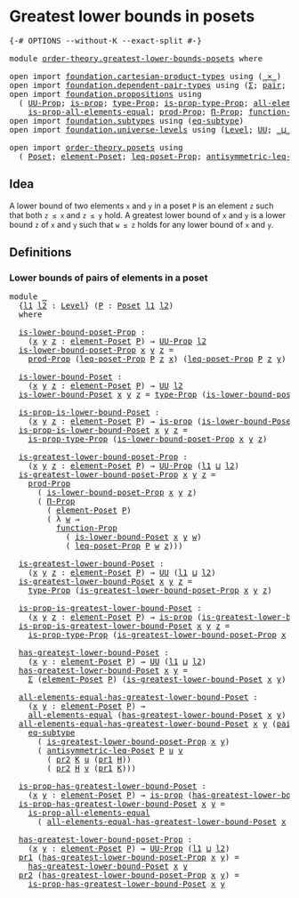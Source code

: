 # Greatest lower bounds in posets

<pre class="Agda"><a id="44" class="Symbol">{-#</a> <a id="48" class="Keyword">OPTIONS</a> <a id="56" class="Pragma">--without-K</a> <a id="68" class="Pragma">--exact-split</a> <a id="82" class="Symbol">#-}</a>

<a id="87" class="Keyword">module</a> <a id="94" href="order-theory.greatest-lower-bounds-posets.html" class="Module">order-theory.greatest-lower-bounds-posets</a> <a id="136" class="Keyword">where</a>

<a id="143" class="Keyword">open</a> <a id="148" class="Keyword">import</a> <a id="155" href="foundation.cartesian-product-types.html" class="Module">foundation.cartesian-product-types</a> <a id="190" class="Keyword">using</a> <a id="196" class="Symbol">(</a><a id="197" href="foundation-core.cartesian-product-types.html#577" class="Function Operator">_×_</a><a id="200" class="Symbol">)</a>
<a id="202" class="Keyword">open</a> <a id="207" class="Keyword">import</a> <a id="214" href="foundation.dependent-pair-types.html" class="Module">foundation.dependent-pair-types</a> <a id="246" class="Keyword">using</a> <a id="252" class="Symbol">(</a><a id="253" href="foundation-core.dependent-pair-types.html#502" class="Record">Σ</a><a id="254" class="Symbol">;</a> <a id="256" href="foundation-core.dependent-pair-types.html#575" class="InductiveConstructor">pair</a><a id="260" class="Symbol">;</a> <a id="262" href="foundation-core.dependent-pair-types.html#592" class="Field">pr1</a><a id="265" class="Symbol">;</a> <a id="267" href="foundation-core.dependent-pair-types.html#604" class="Field">pr2</a><a id="270" class="Symbol">)</a>
<a id="272" class="Keyword">open</a> <a id="277" class="Keyword">import</a> <a id="284" href="foundation.propositions.html" class="Module">foundation.propositions</a> <a id="308" class="Keyword">using</a>
  <a id="316" class="Symbol">(</a> <a id="318" href="foundation-core.propositions.html#1322" class="Function">UU-Prop</a><a id="325" class="Symbol">;</a> <a id="327" href="foundation-core.propositions.html#1246" class="Function">is-prop</a><a id="334" class="Symbol">;</a> <a id="336" href="foundation-core.propositions.html#1424" class="Function">type-Prop</a><a id="345" class="Symbol">;</a> <a id="347" href="foundation-core.propositions.html#1491" class="Function">is-prop-type-Prop</a><a id="364" class="Symbol">;</a> <a id="366" href="foundation-core.propositions.html#2135" class="Function">all-elements-equal</a><a id="384" class="Symbol">;</a>
    <a id="390" href="foundation-core.propositions.html#2335" class="Function">is-prop-all-elements-equal</a><a id="416" class="Symbol">;</a> <a id="418" href="foundation-core.propositions.html#5805" class="Function">prod-Prop</a><a id="427" class="Symbol">;</a> <a id="429" href="foundation.propositions.html#1941" class="Function">Π-Prop</a><a id="435" class="Symbol">;</a> <a id="437" href="foundation.propositions.html#3552" class="Function">function-Prop</a><a id="450" class="Symbol">)</a>
<a id="452" class="Keyword">open</a> <a id="457" class="Keyword">import</a> <a id="464" href="foundation.subtypes.html" class="Module">foundation.subtypes</a> <a id="484" class="Keyword">using</a> <a id="490" class="Symbol">(</a><a id="491" href="foundation-core.subtypes.html#3210" class="Function">eq-subtype</a><a id="501" class="Symbol">)</a>
<a id="503" class="Keyword">open</a> <a id="508" class="Keyword">import</a> <a id="515" href="foundation.universe-levels.html" class="Module">foundation.universe-levels</a> <a id="542" class="Keyword">using</a> <a id="548" class="Symbol">(</a><a id="549" href="Agda.Primitive.html#597" class="Postulate">Level</a><a id="554" class="Symbol">;</a> <a id="556" href="foundation-core.universe-levels.html#222" class="Primitive">UU</a><a id="558" class="Symbol">;</a> <a id="560" href="Agda.Primitive.html#810" class="Primitive Operator">_⊔_</a><a id="563" class="Symbol">)</a>

<a id="566" class="Keyword">open</a> <a id="571" class="Keyword">import</a> <a id="578" href="order-theory.posets.html" class="Module">order-theory.posets</a> <a id="598" class="Keyword">using</a>
  <a id="606" class="Symbol">(</a> <a id="608" href="order-theory.posets.html#731" class="Function">Poset</a><a id="613" class="Symbol">;</a> <a id="615" href="order-theory.posets.html#1145" class="Function">element-Poset</a><a id="628" class="Symbol">;</a> <a id="630" href="order-theory.posets.html#1194" class="Function">leq-poset-Prop</a><a id="644" class="Symbol">;</a> <a id="646" href="order-theory.posets.html#1983" class="Function">antisymmetric-leq-Poset</a><a id="669" class="Symbol">)</a>
</pre>
## Idea

A lower bound of two elements `x` and `y` in a poset `P` is an element `z` such that both `z ≤ x` and `z ≤ y` hold. A greatest lower bound of `x` and `y` is a lower bound `z` of `x` and `y` such that `w ≤ z` holds for any lower bound of `x` and `y`.

## Definitions

### Lower bounds of pairs of elements in a poset

<pre class="Agda"><a id="1010" class="Keyword">module</a> <a id="1017" href="order-theory.greatest-lower-bounds-posets.html#1017" class="Module">_</a>
  <a id="1021" class="Symbol">{</a><a id="1022" href="order-theory.greatest-lower-bounds-posets.html#1022" class="Bound">l1</a> <a id="1025" href="order-theory.greatest-lower-bounds-posets.html#1025" class="Bound">l2</a> <a id="1028" class="Symbol">:</a> <a id="1030" href="Agda.Primitive.html#597" class="Postulate">Level</a><a id="1035" class="Symbol">}</a> <a id="1037" class="Symbol">(</a><a id="1038" href="order-theory.greatest-lower-bounds-posets.html#1038" class="Bound">P</a> <a id="1040" class="Symbol">:</a> <a id="1042" href="order-theory.posets.html#731" class="Function">Poset</a> <a id="1048" href="order-theory.greatest-lower-bounds-posets.html#1022" class="Bound">l1</a> <a id="1051" href="order-theory.greatest-lower-bounds-posets.html#1025" class="Bound">l2</a><a id="1053" class="Symbol">)</a>
  <a id="1057" class="Keyword">where</a>

  <a id="1066" href="order-theory.greatest-lower-bounds-posets.html#1066" class="Function">is-lower-bound-poset-Prop</a> <a id="1092" class="Symbol">:</a>
    <a id="1098" class="Symbol">(</a><a id="1099" href="order-theory.greatest-lower-bounds-posets.html#1099" class="Bound">x</a> <a id="1101" href="order-theory.greatest-lower-bounds-posets.html#1101" class="Bound">y</a> <a id="1103" href="order-theory.greatest-lower-bounds-posets.html#1103" class="Bound">z</a> <a id="1105" class="Symbol">:</a> <a id="1107" href="order-theory.posets.html#1145" class="Function">element-Poset</a> <a id="1121" href="order-theory.greatest-lower-bounds-posets.html#1038" class="Bound">P</a><a id="1122" class="Symbol">)</a> <a id="1124" class="Symbol">→</a> <a id="1126" href="foundation-core.propositions.html#1322" class="Function">UU-Prop</a> <a id="1134" href="order-theory.greatest-lower-bounds-posets.html#1025" class="Bound">l2</a>
  <a id="1139" href="order-theory.greatest-lower-bounds-posets.html#1066" class="Function">is-lower-bound-poset-Prop</a> <a id="1165" href="order-theory.greatest-lower-bounds-posets.html#1165" class="Bound">x</a> <a id="1167" href="order-theory.greatest-lower-bounds-posets.html#1167" class="Bound">y</a> <a id="1169" href="order-theory.greatest-lower-bounds-posets.html#1169" class="Bound">z</a> <a id="1171" class="Symbol">=</a>
    <a id="1177" href="foundation-core.propositions.html#5805" class="Function">prod-Prop</a> <a id="1187" class="Symbol">(</a><a id="1188" href="order-theory.posets.html#1194" class="Function">leq-poset-Prop</a> <a id="1203" href="order-theory.greatest-lower-bounds-posets.html#1038" class="Bound">P</a> <a id="1205" href="order-theory.greatest-lower-bounds-posets.html#1169" class="Bound">z</a> <a id="1207" href="order-theory.greatest-lower-bounds-posets.html#1165" class="Bound">x</a><a id="1208" class="Symbol">)</a> <a id="1210" class="Symbol">(</a><a id="1211" href="order-theory.posets.html#1194" class="Function">leq-poset-Prop</a> <a id="1226" href="order-theory.greatest-lower-bounds-posets.html#1038" class="Bound">P</a> <a id="1228" href="order-theory.greatest-lower-bounds-posets.html#1169" class="Bound">z</a> <a id="1230" href="order-theory.greatest-lower-bounds-posets.html#1167" class="Bound">y</a><a id="1231" class="Symbol">)</a>

  <a id="1236" href="order-theory.greatest-lower-bounds-posets.html#1236" class="Function">is-lower-bound-Poset</a> <a id="1257" class="Symbol">:</a>
    <a id="1263" class="Symbol">(</a><a id="1264" href="order-theory.greatest-lower-bounds-posets.html#1264" class="Bound">x</a> <a id="1266" href="order-theory.greatest-lower-bounds-posets.html#1266" class="Bound">y</a> <a id="1268" href="order-theory.greatest-lower-bounds-posets.html#1268" class="Bound">z</a> <a id="1270" class="Symbol">:</a> <a id="1272" href="order-theory.posets.html#1145" class="Function">element-Poset</a> <a id="1286" href="order-theory.greatest-lower-bounds-posets.html#1038" class="Bound">P</a><a id="1287" class="Symbol">)</a> <a id="1289" class="Symbol">→</a> <a id="1291" href="foundation-core.universe-levels.html#222" class="Primitive">UU</a> <a id="1294" href="order-theory.greatest-lower-bounds-posets.html#1025" class="Bound">l2</a>
  <a id="1299" href="order-theory.greatest-lower-bounds-posets.html#1236" class="Function">is-lower-bound-Poset</a> <a id="1320" href="order-theory.greatest-lower-bounds-posets.html#1320" class="Bound">x</a> <a id="1322" href="order-theory.greatest-lower-bounds-posets.html#1322" class="Bound">y</a> <a id="1324" href="order-theory.greatest-lower-bounds-posets.html#1324" class="Bound">z</a> <a id="1326" class="Symbol">=</a> <a id="1328" href="foundation-core.propositions.html#1424" class="Function">type-Prop</a> <a id="1338" class="Symbol">(</a><a id="1339" href="order-theory.greatest-lower-bounds-posets.html#1066" class="Function">is-lower-bound-poset-Prop</a> <a id="1365" href="order-theory.greatest-lower-bounds-posets.html#1320" class="Bound">x</a> <a id="1367" href="order-theory.greatest-lower-bounds-posets.html#1322" class="Bound">y</a> <a id="1369" href="order-theory.greatest-lower-bounds-posets.html#1324" class="Bound">z</a><a id="1370" class="Symbol">)</a>

  <a id="1375" href="order-theory.greatest-lower-bounds-posets.html#1375" class="Function">is-prop-is-lower-bound-Poset</a> <a id="1404" class="Symbol">:</a>
    <a id="1410" class="Symbol">(</a><a id="1411" href="order-theory.greatest-lower-bounds-posets.html#1411" class="Bound">x</a> <a id="1413" href="order-theory.greatest-lower-bounds-posets.html#1413" class="Bound">y</a> <a id="1415" href="order-theory.greatest-lower-bounds-posets.html#1415" class="Bound">z</a> <a id="1417" class="Symbol">:</a> <a id="1419" href="order-theory.posets.html#1145" class="Function">element-Poset</a> <a id="1433" href="order-theory.greatest-lower-bounds-posets.html#1038" class="Bound">P</a><a id="1434" class="Symbol">)</a> <a id="1436" class="Symbol">→</a> <a id="1438" href="foundation-core.propositions.html#1246" class="Function">is-prop</a> <a id="1446" class="Symbol">(</a><a id="1447" href="order-theory.greatest-lower-bounds-posets.html#1236" class="Function">is-lower-bound-Poset</a> <a id="1468" href="order-theory.greatest-lower-bounds-posets.html#1411" class="Bound">x</a> <a id="1470" href="order-theory.greatest-lower-bounds-posets.html#1413" class="Bound">y</a> <a id="1472" href="order-theory.greatest-lower-bounds-posets.html#1415" class="Bound">z</a><a id="1473" class="Symbol">)</a>
  <a id="1477" href="order-theory.greatest-lower-bounds-posets.html#1375" class="Function">is-prop-is-lower-bound-Poset</a> <a id="1506" href="order-theory.greatest-lower-bounds-posets.html#1506" class="Bound">x</a> <a id="1508" href="order-theory.greatest-lower-bounds-posets.html#1508" class="Bound">y</a> <a id="1510" href="order-theory.greatest-lower-bounds-posets.html#1510" class="Bound">z</a> <a id="1512" class="Symbol">=</a>
    <a id="1518" href="foundation-core.propositions.html#1491" class="Function">is-prop-type-Prop</a> <a id="1536" class="Symbol">(</a><a id="1537" href="order-theory.greatest-lower-bounds-posets.html#1066" class="Function">is-lower-bound-poset-Prop</a> <a id="1563" href="order-theory.greatest-lower-bounds-posets.html#1506" class="Bound">x</a> <a id="1565" href="order-theory.greatest-lower-bounds-posets.html#1508" class="Bound">y</a> <a id="1567" href="order-theory.greatest-lower-bounds-posets.html#1510" class="Bound">z</a><a id="1568" class="Symbol">)</a>

  <a id="1573" href="order-theory.greatest-lower-bounds-posets.html#1573" class="Function">is-greatest-lower-bound-poset-Prop</a> <a id="1608" class="Symbol">:</a>
    <a id="1614" class="Symbol">(</a><a id="1615" href="order-theory.greatest-lower-bounds-posets.html#1615" class="Bound">x</a> <a id="1617" href="order-theory.greatest-lower-bounds-posets.html#1617" class="Bound">y</a> <a id="1619" href="order-theory.greatest-lower-bounds-posets.html#1619" class="Bound">z</a> <a id="1621" class="Symbol">:</a> <a id="1623" href="order-theory.posets.html#1145" class="Function">element-Poset</a> <a id="1637" href="order-theory.greatest-lower-bounds-posets.html#1038" class="Bound">P</a><a id="1638" class="Symbol">)</a> <a id="1640" class="Symbol">→</a> <a id="1642" href="foundation-core.propositions.html#1322" class="Function">UU-Prop</a> <a id="1650" class="Symbol">(</a><a id="1651" href="order-theory.greatest-lower-bounds-posets.html#1022" class="Bound">l1</a> <a id="1654" href="Agda.Primitive.html#810" class="Primitive Operator">⊔</a> <a id="1656" href="order-theory.greatest-lower-bounds-posets.html#1025" class="Bound">l2</a><a id="1658" class="Symbol">)</a>
  <a id="1662" href="order-theory.greatest-lower-bounds-posets.html#1573" class="Function">is-greatest-lower-bound-poset-Prop</a> <a id="1697" href="order-theory.greatest-lower-bounds-posets.html#1697" class="Bound">x</a> <a id="1699" href="order-theory.greatest-lower-bounds-posets.html#1699" class="Bound">y</a> <a id="1701" href="order-theory.greatest-lower-bounds-posets.html#1701" class="Bound">z</a> <a id="1703" class="Symbol">=</a>
    <a id="1709" href="foundation-core.propositions.html#5805" class="Function">prod-Prop</a>
      <a id="1725" class="Symbol">(</a> <a id="1727" href="order-theory.greatest-lower-bounds-posets.html#1066" class="Function">is-lower-bound-poset-Prop</a> <a id="1753" href="order-theory.greatest-lower-bounds-posets.html#1697" class="Bound">x</a> <a id="1755" href="order-theory.greatest-lower-bounds-posets.html#1699" class="Bound">y</a> <a id="1757" href="order-theory.greatest-lower-bounds-posets.html#1701" class="Bound">z</a><a id="1758" class="Symbol">)</a>
      <a id="1766" class="Symbol">(</a> <a id="1768" href="foundation.propositions.html#1941" class="Function">Π-Prop</a>
        <a id="1783" class="Symbol">(</a> <a id="1785" href="order-theory.posets.html#1145" class="Function">element-Poset</a> <a id="1799" href="order-theory.greatest-lower-bounds-posets.html#1038" class="Bound">P</a><a id="1800" class="Symbol">)</a>
        <a id="1810" class="Symbol">(</a> <a id="1812" class="Symbol">λ</a> <a id="1814" href="order-theory.greatest-lower-bounds-posets.html#1814" class="Bound">w</a> <a id="1816" class="Symbol">→</a>
          <a id="1828" href="foundation.propositions.html#3552" class="Function">function-Prop</a>
            <a id="1854" class="Symbol">(</a> <a id="1856" href="order-theory.greatest-lower-bounds-posets.html#1236" class="Function">is-lower-bound-Poset</a> <a id="1877" href="order-theory.greatest-lower-bounds-posets.html#1697" class="Bound">x</a> <a id="1879" href="order-theory.greatest-lower-bounds-posets.html#1699" class="Bound">y</a> <a id="1881" href="order-theory.greatest-lower-bounds-posets.html#1814" class="Bound">w</a><a id="1882" class="Symbol">)</a>
            <a id="1896" class="Symbol">(</a> <a id="1898" href="order-theory.posets.html#1194" class="Function">leq-poset-Prop</a> <a id="1913" href="order-theory.greatest-lower-bounds-posets.html#1038" class="Bound">P</a> <a id="1915" href="order-theory.greatest-lower-bounds-posets.html#1814" class="Bound">w</a> <a id="1917" href="order-theory.greatest-lower-bounds-posets.html#1701" class="Bound">z</a><a id="1918" class="Symbol">)))</a>

  <a id="1925" href="order-theory.greatest-lower-bounds-posets.html#1925" class="Function">is-greatest-lower-bound-Poset</a> <a id="1955" class="Symbol">:</a>
    <a id="1961" class="Symbol">(</a><a id="1962" href="order-theory.greatest-lower-bounds-posets.html#1962" class="Bound">x</a> <a id="1964" href="order-theory.greatest-lower-bounds-posets.html#1964" class="Bound">y</a> <a id="1966" href="order-theory.greatest-lower-bounds-posets.html#1966" class="Bound">z</a> <a id="1968" class="Symbol">:</a> <a id="1970" href="order-theory.posets.html#1145" class="Function">element-Poset</a> <a id="1984" href="order-theory.greatest-lower-bounds-posets.html#1038" class="Bound">P</a><a id="1985" class="Symbol">)</a> <a id="1987" class="Symbol">→</a> <a id="1989" href="foundation-core.universe-levels.html#222" class="Primitive">UU</a> <a id="1992" class="Symbol">(</a><a id="1993" href="order-theory.greatest-lower-bounds-posets.html#1022" class="Bound">l1</a> <a id="1996" href="Agda.Primitive.html#810" class="Primitive Operator">⊔</a> <a id="1998" href="order-theory.greatest-lower-bounds-posets.html#1025" class="Bound">l2</a><a id="2000" class="Symbol">)</a>
  <a id="2004" href="order-theory.greatest-lower-bounds-posets.html#1925" class="Function">is-greatest-lower-bound-Poset</a> <a id="2034" href="order-theory.greatest-lower-bounds-posets.html#2034" class="Bound">x</a> <a id="2036" href="order-theory.greatest-lower-bounds-posets.html#2036" class="Bound">y</a> <a id="2038" href="order-theory.greatest-lower-bounds-posets.html#2038" class="Bound">z</a> <a id="2040" class="Symbol">=</a>
    <a id="2046" href="foundation-core.propositions.html#1424" class="Function">type-Prop</a> <a id="2056" class="Symbol">(</a><a id="2057" href="order-theory.greatest-lower-bounds-posets.html#1573" class="Function">is-greatest-lower-bound-poset-Prop</a> <a id="2092" href="order-theory.greatest-lower-bounds-posets.html#2034" class="Bound">x</a> <a id="2094" href="order-theory.greatest-lower-bounds-posets.html#2036" class="Bound">y</a> <a id="2096" href="order-theory.greatest-lower-bounds-posets.html#2038" class="Bound">z</a><a id="2097" class="Symbol">)</a>

  <a id="2102" href="order-theory.greatest-lower-bounds-posets.html#2102" class="Function">is-prop-is-greatest-lower-bound-Poset</a> <a id="2140" class="Symbol">:</a>
    <a id="2146" class="Symbol">(</a><a id="2147" href="order-theory.greatest-lower-bounds-posets.html#2147" class="Bound">x</a> <a id="2149" href="order-theory.greatest-lower-bounds-posets.html#2149" class="Bound">y</a> <a id="2151" href="order-theory.greatest-lower-bounds-posets.html#2151" class="Bound">z</a> <a id="2153" class="Symbol">:</a> <a id="2155" href="order-theory.posets.html#1145" class="Function">element-Poset</a> <a id="2169" href="order-theory.greatest-lower-bounds-posets.html#1038" class="Bound">P</a><a id="2170" class="Symbol">)</a> <a id="2172" class="Symbol">→</a> <a id="2174" href="foundation-core.propositions.html#1246" class="Function">is-prop</a> <a id="2182" class="Symbol">(</a><a id="2183" href="order-theory.greatest-lower-bounds-posets.html#1925" class="Function">is-greatest-lower-bound-Poset</a> <a id="2213" href="order-theory.greatest-lower-bounds-posets.html#2147" class="Bound">x</a> <a id="2215" href="order-theory.greatest-lower-bounds-posets.html#2149" class="Bound">y</a> <a id="2217" href="order-theory.greatest-lower-bounds-posets.html#2151" class="Bound">z</a><a id="2218" class="Symbol">)</a>
  <a id="2222" href="order-theory.greatest-lower-bounds-posets.html#2102" class="Function">is-prop-is-greatest-lower-bound-Poset</a> <a id="2260" href="order-theory.greatest-lower-bounds-posets.html#2260" class="Bound">x</a> <a id="2262" href="order-theory.greatest-lower-bounds-posets.html#2262" class="Bound">y</a> <a id="2264" href="order-theory.greatest-lower-bounds-posets.html#2264" class="Bound">z</a> <a id="2266" class="Symbol">=</a>
    <a id="2272" href="foundation-core.propositions.html#1491" class="Function">is-prop-type-Prop</a> <a id="2290" class="Symbol">(</a><a id="2291" href="order-theory.greatest-lower-bounds-posets.html#1573" class="Function">is-greatest-lower-bound-poset-Prop</a> <a id="2326" href="order-theory.greatest-lower-bounds-posets.html#2260" class="Bound">x</a> <a id="2328" href="order-theory.greatest-lower-bounds-posets.html#2262" class="Bound">y</a> <a id="2330" href="order-theory.greatest-lower-bounds-posets.html#2264" class="Bound">z</a><a id="2331" class="Symbol">)</a>

  <a id="2336" href="order-theory.greatest-lower-bounds-posets.html#2336" class="Function">has-greatest-lower-bound-Poset</a> <a id="2367" class="Symbol">:</a>
    <a id="2373" class="Symbol">(</a><a id="2374" href="order-theory.greatest-lower-bounds-posets.html#2374" class="Bound">x</a> <a id="2376" href="order-theory.greatest-lower-bounds-posets.html#2376" class="Bound">y</a> <a id="2378" class="Symbol">:</a> <a id="2380" href="order-theory.posets.html#1145" class="Function">element-Poset</a> <a id="2394" href="order-theory.greatest-lower-bounds-posets.html#1038" class="Bound">P</a><a id="2395" class="Symbol">)</a> <a id="2397" class="Symbol">→</a> <a id="2399" href="foundation-core.universe-levels.html#222" class="Primitive">UU</a> <a id="2402" class="Symbol">(</a><a id="2403" href="order-theory.greatest-lower-bounds-posets.html#1022" class="Bound">l1</a> <a id="2406" href="Agda.Primitive.html#810" class="Primitive Operator">⊔</a> <a id="2408" href="order-theory.greatest-lower-bounds-posets.html#1025" class="Bound">l2</a><a id="2410" class="Symbol">)</a>
  <a id="2414" href="order-theory.greatest-lower-bounds-posets.html#2336" class="Function">has-greatest-lower-bound-Poset</a> <a id="2445" href="order-theory.greatest-lower-bounds-posets.html#2445" class="Bound">x</a> <a id="2447" href="order-theory.greatest-lower-bounds-posets.html#2447" class="Bound">y</a> <a id="2449" class="Symbol">=</a>
    <a id="2455" href="foundation-core.dependent-pair-types.html#502" class="Record">Σ</a> <a id="2457" class="Symbol">(</a><a id="2458" href="order-theory.posets.html#1145" class="Function">element-Poset</a> <a id="2472" href="order-theory.greatest-lower-bounds-posets.html#1038" class="Bound">P</a><a id="2473" class="Symbol">)</a> <a id="2475" class="Symbol">(</a><a id="2476" href="order-theory.greatest-lower-bounds-posets.html#1925" class="Function">is-greatest-lower-bound-Poset</a> <a id="2506" href="order-theory.greatest-lower-bounds-posets.html#2445" class="Bound">x</a> <a id="2508" href="order-theory.greatest-lower-bounds-posets.html#2447" class="Bound">y</a><a id="2509" class="Symbol">)</a>

  <a id="2514" href="order-theory.greatest-lower-bounds-posets.html#2514" class="Function">all-elements-equal-has-greatest-lower-bound-Poset</a> <a id="2564" class="Symbol">:</a>
    <a id="2570" class="Symbol">(</a><a id="2571" href="order-theory.greatest-lower-bounds-posets.html#2571" class="Bound">x</a> <a id="2573" href="order-theory.greatest-lower-bounds-posets.html#2573" class="Bound">y</a> <a id="2575" class="Symbol">:</a> <a id="2577" href="order-theory.posets.html#1145" class="Function">element-Poset</a> <a id="2591" href="order-theory.greatest-lower-bounds-posets.html#1038" class="Bound">P</a><a id="2592" class="Symbol">)</a> <a id="2594" class="Symbol">→</a>
    <a id="2600" href="foundation-core.propositions.html#2135" class="Function">all-elements-equal</a> <a id="2619" class="Symbol">(</a><a id="2620" href="order-theory.greatest-lower-bounds-posets.html#2336" class="Function">has-greatest-lower-bound-Poset</a> <a id="2651" href="order-theory.greatest-lower-bounds-posets.html#2571" class="Bound">x</a> <a id="2653" href="order-theory.greatest-lower-bounds-posets.html#2573" class="Bound">y</a><a id="2654" class="Symbol">)</a>
  <a id="2658" href="order-theory.greatest-lower-bounds-posets.html#2514" class="Function">all-elements-equal-has-greatest-lower-bound-Poset</a> <a id="2708" href="order-theory.greatest-lower-bounds-posets.html#2708" class="Bound">x</a> <a id="2710" href="order-theory.greatest-lower-bounds-posets.html#2710" class="Bound">y</a> <a id="2712" class="Symbol">(</a><a id="2713" href="foundation-core.dependent-pair-types.html#575" class="InductiveConstructor">pair</a> <a id="2718" href="order-theory.greatest-lower-bounds-posets.html#2718" class="Bound">u</a> <a id="2720" href="order-theory.greatest-lower-bounds-posets.html#2720" class="Bound">H</a><a id="2721" class="Symbol">)</a> <a id="2723" class="Symbol">(</a><a id="2724" href="foundation-core.dependent-pair-types.html#575" class="InductiveConstructor">pair</a> <a id="2729" href="order-theory.greatest-lower-bounds-posets.html#2729" class="Bound">v</a> <a id="2731" href="order-theory.greatest-lower-bounds-posets.html#2731" class="Bound">K</a><a id="2732" class="Symbol">)</a> <a id="2734" class="Symbol">=</a>
    <a id="2740" href="foundation-core.subtypes.html#3210" class="Function">eq-subtype</a>
      <a id="2757" class="Symbol">(</a> <a id="2759" href="order-theory.greatest-lower-bounds-posets.html#1573" class="Function">is-greatest-lower-bound-poset-Prop</a> <a id="2794" href="order-theory.greatest-lower-bounds-posets.html#2708" class="Bound">x</a> <a id="2796" href="order-theory.greatest-lower-bounds-posets.html#2710" class="Bound">y</a><a id="2797" class="Symbol">)</a>
      <a id="2805" class="Symbol">(</a> <a id="2807" href="order-theory.posets.html#1983" class="Function">antisymmetric-leq-Poset</a> <a id="2831" href="order-theory.greatest-lower-bounds-posets.html#1038" class="Bound">P</a> <a id="2833" href="order-theory.greatest-lower-bounds-posets.html#2718" class="Bound">u</a> <a id="2835" href="order-theory.greatest-lower-bounds-posets.html#2729" class="Bound">v</a>
        <a id="2845" class="Symbol">(</a> <a id="2847" href="foundation-core.dependent-pair-types.html#604" class="Field">pr2</a> <a id="2851" href="order-theory.greatest-lower-bounds-posets.html#2731" class="Bound">K</a> <a id="2853" href="order-theory.greatest-lower-bounds-posets.html#2718" class="Bound">u</a> <a id="2855" class="Symbol">(</a><a id="2856" href="foundation-core.dependent-pair-types.html#592" class="Field">pr1</a> <a id="2860" href="order-theory.greatest-lower-bounds-posets.html#2720" class="Bound">H</a><a id="2861" class="Symbol">))</a>
        <a id="2872" class="Symbol">(</a> <a id="2874" href="foundation-core.dependent-pair-types.html#604" class="Field">pr2</a> <a id="2878" href="order-theory.greatest-lower-bounds-posets.html#2720" class="Bound">H</a> <a id="2880" href="order-theory.greatest-lower-bounds-posets.html#2729" class="Bound">v</a> <a id="2882" class="Symbol">(</a><a id="2883" href="foundation-core.dependent-pair-types.html#592" class="Field">pr1</a> <a id="2887" href="order-theory.greatest-lower-bounds-posets.html#2731" class="Bound">K</a><a id="2888" class="Symbol">)))</a>

  <a id="2895" href="order-theory.greatest-lower-bounds-posets.html#2895" class="Function">is-prop-has-greatest-lower-bound-Poset</a> <a id="2934" class="Symbol">:</a>
    <a id="2940" class="Symbol">(</a><a id="2941" href="order-theory.greatest-lower-bounds-posets.html#2941" class="Bound">x</a> <a id="2943" href="order-theory.greatest-lower-bounds-posets.html#2943" class="Bound">y</a> <a id="2945" class="Symbol">:</a> <a id="2947" href="order-theory.posets.html#1145" class="Function">element-Poset</a> <a id="2961" href="order-theory.greatest-lower-bounds-posets.html#1038" class="Bound">P</a><a id="2962" class="Symbol">)</a> <a id="2964" class="Symbol">→</a> <a id="2966" href="foundation-core.propositions.html#1246" class="Function">is-prop</a> <a id="2974" class="Symbol">(</a><a id="2975" href="order-theory.greatest-lower-bounds-posets.html#2336" class="Function">has-greatest-lower-bound-Poset</a> <a id="3006" href="order-theory.greatest-lower-bounds-posets.html#2941" class="Bound">x</a> <a id="3008" href="order-theory.greatest-lower-bounds-posets.html#2943" class="Bound">y</a><a id="3009" class="Symbol">)</a>
  <a id="3013" href="order-theory.greatest-lower-bounds-posets.html#2895" class="Function">is-prop-has-greatest-lower-bound-Poset</a> <a id="3052" href="order-theory.greatest-lower-bounds-posets.html#3052" class="Bound">x</a> <a id="3054" href="order-theory.greatest-lower-bounds-posets.html#3054" class="Bound">y</a> <a id="3056" class="Symbol">=</a>
    <a id="3062" href="foundation-core.propositions.html#2335" class="Function">is-prop-all-elements-equal</a>
      <a id="3095" class="Symbol">(</a> <a id="3097" href="order-theory.greatest-lower-bounds-posets.html#2514" class="Function">all-elements-equal-has-greatest-lower-bound-Poset</a> <a id="3147" href="order-theory.greatest-lower-bounds-posets.html#3052" class="Bound">x</a> <a id="3149" href="order-theory.greatest-lower-bounds-posets.html#3054" class="Bound">y</a><a id="3150" class="Symbol">)</a>

  <a id="3155" href="order-theory.greatest-lower-bounds-posets.html#3155" class="Function">has-greatest-lower-bound-poset-Prop</a> <a id="3191" class="Symbol">:</a>
    <a id="3197" class="Symbol">(</a><a id="3198" href="order-theory.greatest-lower-bounds-posets.html#3198" class="Bound">x</a> <a id="3200" href="order-theory.greatest-lower-bounds-posets.html#3200" class="Bound">y</a> <a id="3202" class="Symbol">:</a> <a id="3204" href="order-theory.posets.html#1145" class="Function">element-Poset</a> <a id="3218" href="order-theory.greatest-lower-bounds-posets.html#1038" class="Bound">P</a><a id="3219" class="Symbol">)</a> <a id="3221" class="Symbol">→</a> <a id="3223" href="foundation-core.propositions.html#1322" class="Function">UU-Prop</a> <a id="3231" class="Symbol">(</a><a id="3232" href="order-theory.greatest-lower-bounds-posets.html#1022" class="Bound">l1</a> <a id="3235" href="Agda.Primitive.html#810" class="Primitive Operator">⊔</a> <a id="3237" href="order-theory.greatest-lower-bounds-posets.html#1025" class="Bound">l2</a><a id="3239" class="Symbol">)</a>
  <a id="3243" href="foundation-core.dependent-pair-types.html#592" class="Field">pr1</a> <a id="3247" class="Symbol">(</a><a id="3248" href="order-theory.greatest-lower-bounds-posets.html#3155" class="Function">has-greatest-lower-bound-poset-Prop</a> <a id="3284" href="order-theory.greatest-lower-bounds-posets.html#3284" class="Bound">x</a> <a id="3286" href="order-theory.greatest-lower-bounds-posets.html#3286" class="Bound">y</a><a id="3287" class="Symbol">)</a> <a id="3289" class="Symbol">=</a>
    <a id="3295" href="order-theory.greatest-lower-bounds-posets.html#2336" class="Function">has-greatest-lower-bound-Poset</a> <a id="3326" href="order-theory.greatest-lower-bounds-posets.html#3284" class="Bound">x</a> <a id="3328" href="order-theory.greatest-lower-bounds-posets.html#3286" class="Bound">y</a>
  <a id="3332" href="foundation-core.dependent-pair-types.html#604" class="Field">pr2</a> <a id="3336" class="Symbol">(</a><a id="3337" href="order-theory.greatest-lower-bounds-posets.html#3155" class="Function">has-greatest-lower-bound-poset-Prop</a> <a id="3373" href="order-theory.greatest-lower-bounds-posets.html#3373" class="Bound">x</a> <a id="3375" href="order-theory.greatest-lower-bounds-posets.html#3375" class="Bound">y</a><a id="3376" class="Symbol">)</a> <a id="3378" class="Symbol">=</a>
    <a id="3384" href="order-theory.greatest-lower-bounds-posets.html#2895" class="Function">is-prop-has-greatest-lower-bound-Poset</a> <a id="3423" href="order-theory.greatest-lower-bounds-posets.html#3373" class="Bound">x</a> <a id="3425" href="order-theory.greatest-lower-bounds-posets.html#3375" class="Bound">y</a>
</pre>